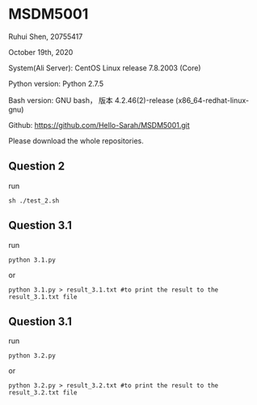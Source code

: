 # MSDM5001
Ruhui Shen, 20755417 

October 19th, 2020

System(Ali Server): CentOS Linux release 7.8.2003 (Core)

Python version: Python 2.7.5

Bash version: GNU bash， 版本 4.2.46(2)-release (x86_64-redhat-linux-gnu)

Github: https://github.com/Hello-Sarah/MSDM5001.git

Please download the whole repositories.

## Question 2

run
    
    sh ./test_2.sh
## Question 3.1

run

    python 3.1.py 
or
    
    python 3.1.py > result_3.1.txt #to print the result to the result_3.1.txt file


## Question 3.1

run

    python 3.2.py 
or
    
    python 3.2.py > result_3.2.txt #to print the result to the result_3.2.txt file


